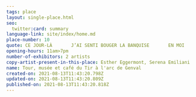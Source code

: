 ```yaml
---
tags: place
layout: single-place.html
seo:
  twitter:card: summary
language-link: site/index/home.md
place-number: 10
quote: CE JOUR-LÀ       J’AI SENTI BOUGER LA BANQUISE       EN MOI
opening-hours: 11am>7pm
number-of-exhibitors: 2 artists
copy-artist-present-in-this-place: Esther Eggermont, Serena Emiliani
name: Tour, musée et café du Tir à l'arc de Genval
created-on: 2021-08-13T11:43:20.798Z
updated-on: 2021-08-13T11:43:20.809Z
published-on: 2021-08-13T11:43:20.818Z
---
```

